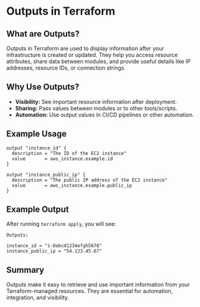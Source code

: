 # Outputs in Terraform

## What are Outputs?

Outputs in Terraform are used to display information after your infrastructure is created or updated. They help you access resource attributes, share data between modules, and provide useful details like IP addresses, resource IDs, or connection strings.

## Why Use Outputs?

- **Visibility:** See important resource information after deployment.
- **Sharing:** Pass values between modules or to other tools/scripts.
- **Automation:** Use output values in CI/CD pipelines or other automation.

## Example Usage

```hcl
output "instance_id" {
  description = "The ID of the EC2 instance"
  value       = aws_instance.example.id
}

output "instance_public_ip" {
  description = "The public IP address of the EC2 instance"
  value       = aws_instance.example.public_ip
}
```

## Example Output

After running `terraform apply`, you will see:

```
Outputs:

instance_id = "i-0abcd1234efgh5678"
instance_public_ip = "54.123.45.67"
```

## Summary

Outputs make it easy to retrieve and use important information from your Terraform-managed resources. They are essential for automation, integration, and visibility.